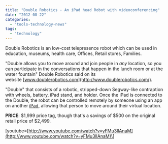 ```yaml
---
title: "Double Robotics - An iPad head Robot with videoconferencing"
date: "2012-08-22"
categories: 
  - "tools-technology-news"
tags: 
  - "technology"
---
```


Double Robotics is an low-cost telepresence robot which can be used in education, museums, health care, Offices, Retail stores, Families.

"Double allows you to move around and join people in _any_ location, so you can participate in the conversations that happen in the lunch room or at the water fountain" Double Robotics said on its website [www.doublerobotics.com](http://www.doublerobotics.com/).

"Double" that consists of a robotic, stripped-down Segway-like contraption with wheels, battery, iPad stand, and holder. Once the iPad is connected to the Double, the robot can be controlled remotely by someone using an app on another [iPad](http://reviews.cnet.com/ipad-3/), allowing that person to move around their virtual location.

**PRICE**: $1,999 price tag, though that's a savings of $500 on the original retail price of $2,499.

\[youtube=[http://www.youtube.com/watch?v=yFMu3llAnaM](http://www.youtube.com/watch?v=yFMu3llAnaM)\]
